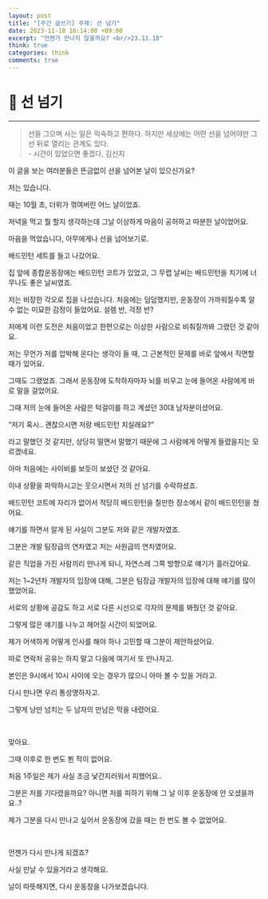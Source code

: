 ```yaml
---
layout: post
title: "[주간 글쓰기] 주제: 선 넘기"
date: 2023-11-18 16:14:00 +09:00
excerpt: "언젠가 만나지 않을까요? <br/>23.11.18"
think: true
categories: think
comments: true
---
```

# 📌 선 넘기
---------------------------

<!-- <figure>
    <a href="/assets/img/cs/2022-08-07/server.png"><img src="/assets/img/cs/2022-08-08/server.png"></a>    
    <figcaption style="text-align:center"></figcaption>
</figure> -->

> 선을 그으며 사는 일은 익숙하고 편하다. 하지만 세상에는 어떤 선을 넘어야만 그 선 뒤로 열리는 관계도 있다. <br/>
> \- 시간이 있었으면 좋겠다, 김신지

이 글을 보는 여러분들은 뜬금없이 선을 넘어본 날이 있으신가요?

저는 있습니다.

때는 10월 초, 더위가 꺾여버린 어느 날이었죠.

저녁을 먹고 뭘 할지 생각하는데 그날 이상하게 마음이 공허하고 따분한 날이었어요.

마음을 먹었습니다, 아무에게나 선을 넘어보기로.

배드민턴 세트를 들고 나갔어요.

집 앞에 종합운동장에는 배드민턴 코트가 있었고, 그 무렵 날씨는 배드민턴을 치기에 너무나도 좋은 날씨였죠.

저는 비장한 각오로 집을 나섰습니다. 처음에는 덤덤했지만, 운동장이 가까워질수록 알 수 없는 미묘한 감정이 들었어요. 설렘 반, 걱정 반?

저에게 이런 도전은 처음이었고 한편으로는 이상한 사람으로 비춰질까봐 그랬던 것 같아요.

저는 무언가 저를 압박해 온다는 생각이 들 때, 그 근본적인 문제를 바로 앞에서 직면할 때가 있어요.

그때도 그랬었죠. 그래서 운동장에 도착하자마자 뇌를 비우고 눈에 들어온 사람에게 바로 말을 걸었어요.

그때 저의 눈에 들어온 사람은 턱걸이를 하고 계셨던 30대 남자분이셨어요.

“저기 혹시.. 괜찮으시면 저랑 배드민턴 치실래요?”

라고 말했던 것 같지만, 상당히 떨면서 말했기 때문에 그 사람에게 어떻게 들렸을지는 모르겠네요.

아마 처음에는 사이비를 보듯이 보셨던 것 같아요.

이내 상황을 파악하시고는 웃으시면서 저의 선 넘기를 수락하셨죠.

배드민턴 코트에 자리가 없어서 적당히 배드민턴을 칠만한 장소에서 같이 배드민턴을 쳤어요.

얘기를 하면서 알게 된 사실이 그분도 저와 같은 개발자였죠.

그분은 개발 팀장급의 연차였고 저는 사원급의 연차였어요.

같은 직업을 가진 사람끼리 만나게 되니, 자연스레 그쪽 방향으로 얘기가 흘러갔어요.

저는 1~2년차 개발자의 입장에 대해, 그분은 팀장급 개발자의 입장에 대해 얘기를 많이 했었어요.

서로의 상황에 공감도 하고 서로 다른 시선으로 각자의 문제를 봐줬던 것 같아요.

그렇게 많은 얘기를 나누고 헤어질 시간이 되었어요.

제가 어색하게 어떻게 인사를 해야 하나 고민할 때 그분이 제안하셨어요.

따로 연락처 공유는 하지 말고 다음에 여기서 또 만나자고.

본인은 9시에서 10시 사이에 오는 경우가 많으니 아마 볼 수 있을 거라고.

다시 만나면 우리 통성명하자고.

그렇게 낭만 넘치는 두 남자의 만남은 막을 내렸어요.

​<br/>

맞아요.

그때 이후로 한 번도 뵌 적이 없어요.

처음 1주일은 제가 사실 조금 낯간지러워서 피했어요..

그분은 저를 기다렸을까요? 아니면 저를 피하기 위해 그 날 이후 운동장에 안 오셨을까요..?

제가 그분을 다시 만나고 싶어서 운동장에 갔을 때는 한 번도 볼 수 없었어요.

<br/>

언젠가 다시 만나게 되겠죠?

사실 만날 수 있을거라고 생각해요.

날이 따뜻해지면, 다시 운동장을 나가보겠습니다.

<br/>
<br/>
<br/>
<br/>


[jekyll-docs]: https://jekyllrb.com/docs/home
[jekyll-gh]:   https://github.com/jekyll/jekyll
[jekyll-talk]: https://talk.jekyllrb.com/

